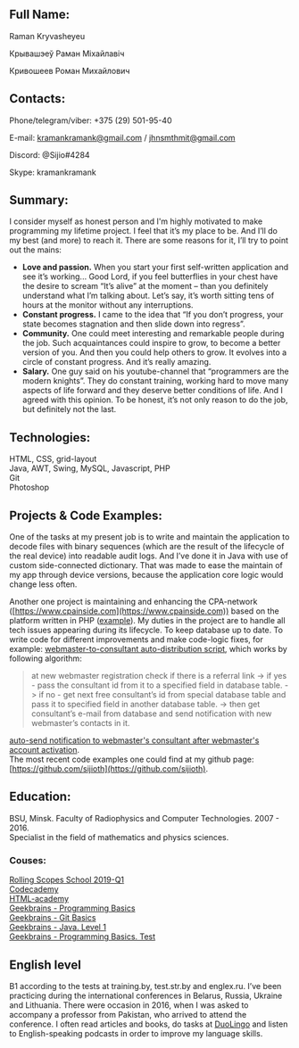 ## Full Name: ##
Raman Kryvasheyeu  

Крывашэеў Раман Міхайлавіч  

Кривошеев Роман Михайлович


## Contacts: ##
Phone/telegram/viber: +375 (29) 501-95-40  

E-mail: kramankramank@gmail.com / jhnsmthmit@gmail.com  

Discord: @Sijio#4284  

Skype: kramankramank

## Summary: ##
I consider myself as honest person and I'm highly motivated to make programming my lifetime project. 
I feel that it’s my place to be. And I’ll do my best (and more) to reach it. There are some reasons for it, I’ll try to point out the mains:  
* **Love and passion.** When you start your first self-written application and see it’s working... Good Lord, if you feel butterflies in your chest have the desire to scream “It’s alive” at the moment – than you definitely understand what I’m talking about. Let’s say, it’s worth sitting tens of hours at the monitor without any interruptions.  
* **Constant progress.** I came to the idea that “If you don’t progress, your state becomes stagnation and then slide down into regress”.  
* **Community.** One could meet interesting and remarkable people during the job. Such acquaintances could inspire to grow, to become a better version of you. And then you could help others to grow. It evolves into a circle of constant progress. And it’s really amazing.  
* **Salary.** One guy said on his youtube-channel that “programmers are the modern knights”. They do constant training, working hard to move many aspects of life forward and they deserve better conditions of life. And I agreed with this opinion. To be honest, it’s not only reason to do the job, but definitely not the last.


## Technologies: ##
HTML, CSS, grid-layout  
Java, AWT, Swing, MySQL, Javascript, PHP  
Git  
Photoshop


## Projects & Code Examples: ##
One of the tasks at my present job is to write and maintain the application to decode files with binary sequences (which are the result of the lifecycle of the real device) into readable audit logs. And I’ve done it in Java with use of custom side-connected dictionary. That was made to ease the maintain of my app through device versions, because the application core logic would change less often.  

Another one project is maintaining and enhancing the CPA-network ([https://www.cpainside.com](https://www.cpainside.com)) based on the platform written in PHP ([example](https://mastertraf.com)). My duties in the project are to handle all tech issues appearing during its lifecycle. To keep database up to date. To write code for different improvements and make code-logic fixes, for example: 
[webmaster-to-consultant auto-distribution script](https://pastebin.com/af9JKa9C), which works by following algorithm:
>at new webmaster registration check if there is a referral link 
>		-> if yes - pass the consultant id from it to a specified field in database table.
>		-> if no - get next free consultant’s id from special database table and pass it to specified field in another database table.
>				-> then get consultant’s e-mail from database and send notification with new webmaster’s contacts in it.

[auto-send notification to webmaster's consultant after webmaster's account activation](https://pastebin.com/ddWhJL4e).  
The most recent code examples one could find at my github page: [https://github.com/sijioth](https://github.com/sijioth).


## Education: ##
BSU, Minsk. Faculty of Radiophysics and Computer Technologies. 2007 - 2016.  
Specialist in the field of mathematics and physics sciences.  
### Couses: ###
[Rolling Scopes School 2019-Q1](https://school.rollingscopes.com/index.html)  
[Codecademy](https://www.codecademy.com/Sijioth#completed)  
[HTML-academy](https://htmlacademy.ru/profile/id1020449)  
[Geekbrains - Programming Basics](https://geekbrains.ru/certificates/93816)  
[Geekbrains - Git Basics](https://geekbrains.ru/certificates/100364)  
[Geekbrains - Java. Level 1](https://geekbrains.ru/certificates/310355)  
[Geekbrains - Programming Basics. Test](https://geekbrains.ru/certificates/310358)


## English level ##
B1 according to the tests at training.by, test.str.by and englex.ru.
I’ve been practicing during the international conferences in Belarus, Russia, Ukraine and Lithuania. 
There were occasion in 2016, when I was asked to accompany a professor from Pakistan, who arrived to attend the conference.
I often read articles and books, do tasks at [DuoLingo](https://ru.duolingo.com/Sijioth) and listen to English-speaking podcasts in order to improve my language skills.
